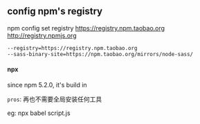   ## config npm's registry
npm config set registry https://registry.npm.taobao.org  
http://registry.npmjs.org

```
--registry=https://registry.npm.taobao.org
--sass-binary-site=https://npm.taobao.org/mirrors/node-sass/
```

#### npx
since npm 5.2.0, it's build in

`pros`: 再也不需要全局安装任何工具

eg: npx babel script.js


